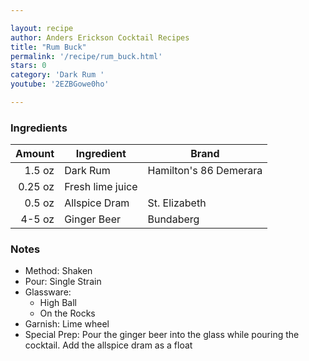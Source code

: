 ```yaml
---

layout: recipe
author: Anders Erickson Cocktail Recipes
title: "Rum Buck"
permalink: '/recipe/rum_buck.html'
stars: 0
category: 'Dark Rum '
youtube: '2EZBGowe0ho'

---
```


### Ingredients

| Amount  | Ingredient               | Brand                   |
| ------: | ---------------- | ---------------------- |
|  1.5 oz | Dark Rum         | Hamilton's 86 Demerara |
| 0.25 oz | Fresh lime juice |
|  0.5 oz | Allspice Dram    | St. Elizabeth          |
|  4-5 oz | Ginger Beer      | Bundaberg              |

### Notes

- Method: Shaken
- Pour: Single Strain
- Glassware: 
    - High Ball
    - On the Rocks
- Garnish: Lime wheel
- Special Prep: Pour the ginger beer into the glass while pouring the cocktail. Add the allspice dram as a float

